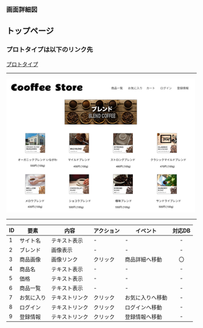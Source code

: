 ### 画面詳細図
## トップページ
### プロトタイプは以下のリンク先
[プロトタイプ](https://www.figma.com/file/dJshBH0rUFQ7I3o4DV8ukD/%E3%82%AA%E3%83%AA%E3%82%B8%E3%83%8A%E3%83%AB%E3%82%B5%E3%82%A4%E3%83%88?node-id=0%3A1)
*****
<img src="../img/TOP.png" width = "500">

*****
|ID|要素|内容|アクション|イベント|対応DB|
|---|---|---|---|---|:---:|
|1|サイト名|テキスト表示|-|-|-|
|2|ブレンド|画像表示|-|-|-|
|3|商品画像|画像リンク|クリック|商品詳細へ移動|〇|
|4|商品名|テキスト表示|-|-|-|
|5|価格|テキスト表示|-|-|-|
|6|商品一覧|テキスト表示|-|-|-|
|7|お気に入り|テキストリンク|クリック|お気に入りへ移動|-|
|8|ログイン|テキストリンク|クリック|ログインへ移動|-|
|9|登録情報|テキストリンク|クリック|登録情報へ移動|-|
